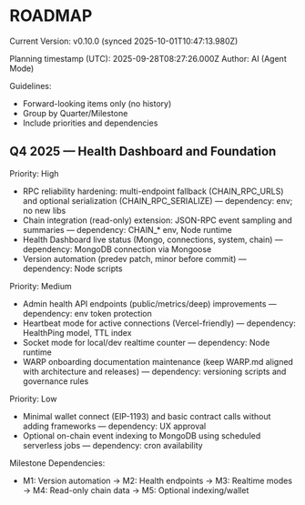 # ROADMAP

<!--VERSION_INFO_START-->
Current Version: v0.10.0 (synced 2025-10-01T10:47:13.980Z)
<!--VERSION_INFO_END-->

Planning timestamp (UTC): 2025-09-28T08:27:26.000Z
Author: AI (Agent Mode)

Guidelines:
- Forward-looking items only (no history)
- Group by Quarter/Milestone
- Include priorities and dependencies

## Q4 2025 — Health Dashboard and Foundation

Priority: High
- RPC reliability hardening: multi-endpoint fallback (CHAIN_RPC_URLS) and optional serialization (CHAIN_RPC_SERIALIZE) — dependency: env; no new libs
- Chain integration (read-only) extension: JSON-RPC event sampling and summaries — dependency: CHAIN_* env, Node runtime
- Health Dashboard live status (Mongo, connections, system, chain) — dependency: MongoDB connection via Mongoose
- Version automation (predev patch, minor before commit) — dependency: Node scripts

Priority: Medium
- Admin health API endpoints (public/metrics/deep) improvements — dependency: env token protection
- Heartbeat mode for active connections (Vercel-friendly) — dependency: HealthPing model, TTL index
- Socket mode for local/dev realtime counter — dependency: Node runtime
- WARP onboarding documentation maintenance (keep WARP.md aligned with architecture and releases) — dependency: versioning scripts and governance rules

Priority: Low
- Minimal wallet connect (EIP-1193) and basic contract calls without adding frameworks — dependency: UX approval
- Optional on-chain event indexing to MongoDB using scheduled serverless jobs — dependency: cron availability

Milestone Dependencies:
- M1: Version automation → M2: Health endpoints → M3: Realtime modes → M4: Read-only chain data → M5: Optional indexing/wallet
